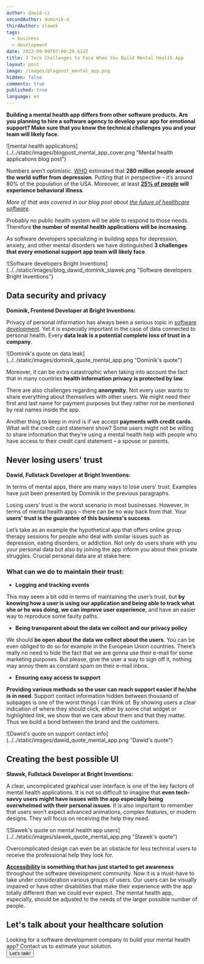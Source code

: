 ```yaml
---
author: dawid-cz
secondAuthor: dominik-d
thirdAuthor: slawek
tags:
  - business
  - development
date: 2022-09-09T07:00:29.612Z
title: 3 Tech Challenges to Face When You Build Mental Health App
layout: post
image: /images/blogpost_mental_app.png
hidden: false
comments: true
published: true
language: en
---
```

**Building a mental health app differs from other software products. Are you planning to hire a software agency to develop your app for emotional support? Make sure that you know the technical challenges you and your team will likely face.**

<div className="image">![mental health applications](../../static/images/blogpost_mental_app_cover.png "Mental health applications blog post")</div>

Numbers aren’t optimistic. [WHO](https://www.who.int/news-room/fact-sheets/detail/depression) estimated that **280 million people around the world suffer from depression**. Putting that in perspective – it’s around 80% of the population of the USA. Moreover, at least **[25% of people](https://www2.deloitte.com/content/dam/insights/us/articles/glob114104_future-of-behavioral-health/GLOB114104_Future-of-behavioral-health.pdf) will experience behavioral illness**. 

*More of that was covered in our blog post about [the future of healthcare software](https://brightinventions.pl/blog/healthcare-software-development-not-a-future/).*

Probably no public health system will be able to respond to those needs. Therefore **the number of mental health applications will be increasing**. 

As software developers specializing in building apps for depression, anxiety, and other mental disorders we have distinguished **3 challenges that every emotional support app team will likely face**.

<div className="image">![Software developers Bright Inventions](../../static/images/blog_dawid_dominik_slawek.png "Software developers Bright Inventions")</div>

## Data security and privacy

**Dominik, Frontend Developer at Bright Inventions:**

Privacy of personal information has always been a serious topic in [software development](/our-areas/custom-software-development). Yet it is especially important in the case of data connected to personal health. Every **data leak is a potential complete loss of trust in a company**. 

<div className="image">![Dominik's quote on data leak](../../static/images/dominik_quote_mental_app.png "Dominik's quote")</div>

Moreover, it can be extra catastrophic when taking into account the fact that in many countries **health information privacy is protected by law**. 

There are also challenges regarding **anonymity**. Not every user wants to share everything about themselves with other users. We might need their first and last name for payment purposes but they rather not be mentioned by real names inside the app. 

Another thing to keep in mind is if we accept **payments with credit cards**. What will the credit card statement show? Some users might not be willing to share information that they’re using a mental health help with people who have access to their credit card statement – a spouse or parents.

## Never losing users' trust

**Dawid, Fullstack Developer at Bright Inventions:**

In terms of mental apps, there are many ways to lose users' trust. Examples have just been presented by Dominik in the previous paragraphs.

Losing users’ trust is the worst scenario in most businesses. However, in terms of mental health apps – there can be no way back from that. Your **users' trust is the guarantee of this business's success**.

Let’s take as an example the hypothetical app that offers online group therapy sessions for people who deal with similar issues such as depression, eating disorders, or addiction. Not only do users share with you your personal data but also by joining the app inform you about their private struggles. Crucial personal data are at stake here. 

### What can we do to maintain their trust:

* **Logging and tracking events**

This may seem a bit odd in terms of maintaining the user’s trust, but **by knowing how a user is using our application and being able to track what she or he was doing, we can improve user experience**, and have an easier way to reproduce some faulty paths.

* **Being transparent about the data we collect and our privacy policy**

We should **be open about the data we collect about the users**. You can be even obliged to do so for example in the European Union countries. There’s really no need to hide the fact that we are gonna use their e-mail for some marketing purposes. But please, give the user a way to sign off it, nothing may annoy them as constant spam on their e-mail inbox.

* **Ensuring easy access to support**

**Providing various methods so the user can reach support easier if he/she is in need**. Support contact information hidden between thousand of subpages is one of the worst things I can think of. By showing users a clear indication of where they should click, either by some chat widget or highlighted link, we show that we care about them and that they matter. Thus we build a bond between the brand and the customers.

<div className="image">![Dawid's quote on support contact info](../../static/images/dawid_quote_mental_app.png "Dawid's quote")</div>

## Creating the best possible UI

**Sławek, Fullstack Developer at Bright Inventions:**

A clear, uncomplicated graphical user interface is one of the key factors of mental health applications. It is not so difficult to imagine that **even tech-savvy users might have issues with the app especially being overwhelmed with their personal issues**. It is also important to remember that users won’t expect advanced animations, complex features, or modern designs. They will focus on receiving the help they need.

<div className="image">![Slawek's quote on mental health app users](../../static/images/slawek_quote_mental_app.png "Slawek's quote")</div>

Overcomplicated design can even be an obstacle for less technical users to receive the professional help they look for.

**[Accessibility](https://developer.mozilla.org/en-US/docs/Learn/Accessibility/What_is_accessibility) is something that has just started to get awareness** throughout the software development community. Now it is a must-have to take under consideration various groups of users. Our users can be visually impaired or have other disabilities that make their experience with the app totally different than we could ever expect. The mental health app, especially, should be adjusted to the needs of the larger possible number of people.

<div className="block-button"><h2>Let's talk about your healthcare solution</h2><div>Looking for a software development company to build your mental health app? Contact us to estimate your solution.</div><a href="/start-project"><button>Let's talk!</button></a></div>
